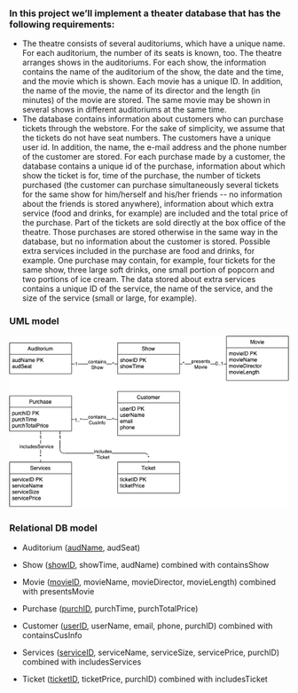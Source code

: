 ### In this project we’ll implement a theater database that has the following requirements:
- The theatre consists of several auditoriums, which have a unique name. For each auditorium, the number of its seats is known, too. The theatre arranges shows in the auditoriums. For each show, the information contains the name of the auditorium of the show, the date and the time, and the movie which is shown. Each movie has a unique ID. In addition, the name of the movie, the name of its director and the length (in minutes) of the movie are stored. The same movie may be shown in several shows in different auditoriums at the same time.
- The database contains information about customers who can purchase tickets through the webstore. For the sake of simplicity, we assume that the tickets do not have seat numbers. The customers have a unique user id. In addition, the name, the e-mail address and the phone number of the customer are stored. For each purchase made by a customer, the database contains a unique id of the purchase, information about which show the ticket is for, time of the purchase, the number of tickets purchased (the customer can purchase simultaneously several tickets for the same show for him/herself and his/her friends -- no information about the friends is stored anywhere), information about which extra service (food and drinks, for example) are included and the total price of the purchase. Part of the tickets are sold directly at the box office of the theatre. Those purchases are stored otherwise in the same way in the database, but no information about the customer is stored. Possible extra services included in the purchase are food and drinks, for example. One purchase may contain, for example, four tickets for the same show, three large soft drinks, one small portion of popcorn and two portions of ice cream. The data stored about extra services contains a unique ID of the service, the name of the service, and the size of the service (small or large, for example).

### UML model

![png](images/theaterUML.png)

### Relational DB model

- Auditorium (<u>audName</u>, audSeat)
- Show (<u>showID</u>, showTime, audName) combined with containsShow
- Movie (<u>movieID</u>, movieName, movieDirector, movieLength) combined with presentsMovie


- Purchase (<u>purchID</u>, purchTime, purchTotalPrice)
- Customer (<u>userID</u>, userName, email, phone, purchID) combined with containsCusInfo
- Services (<u>serviceID</u>, serviceName, serviceSize, servicePrice, purchID) combined with includesServices
- Ticket (<u>ticketID</u>, ticketPrice, purchID) combined with includesTicket
